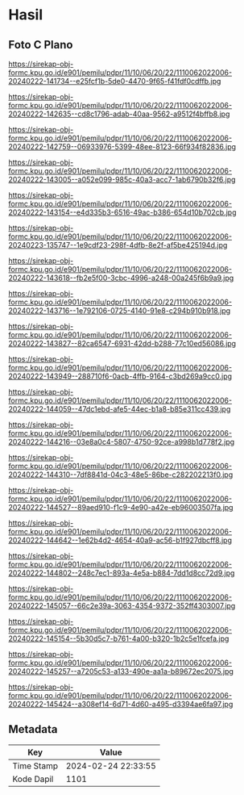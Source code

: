 # Hasil

## Foto C Plano

https://sirekap-obj-formc.kpu.go.id/e901/pemilu/pdpr/11/10/06/20/22/1110062022006-20240222-141734--e25fcf1b-5de0-4470-9f65-f41fdf0cdffb.jpg

https://sirekap-obj-formc.kpu.go.id/e901/pemilu/pdpr/11/10/06/20/22/1110062022006-20240222-142635--cd8c1796-adab-40aa-9562-a9512f4bffb8.jpg

https://sirekap-obj-formc.kpu.go.id/e901/pemilu/pdpr/11/10/06/20/22/1110062022006-20240222-142759--06933976-5399-48ee-8123-66f934f82836.jpg

https://sirekap-obj-formc.kpu.go.id/e901/pemilu/pdpr/11/10/06/20/22/1110062022006-20240222-143005--a052e099-985c-40a3-acc7-1ab6790b32f6.jpg

https://sirekap-obj-formc.kpu.go.id/e901/pemilu/pdpr/11/10/06/20/22/1110062022006-20240222-143154--e4d335b3-6516-49ac-b386-654d10b702cb.jpg

https://sirekap-obj-formc.kpu.go.id/e901/pemilu/pdpr/11/10/06/20/22/1110062022006-20240223-135747--1e9cdf23-298f-4dfb-8e2f-af5be425194d.jpg

https://sirekap-obj-formc.kpu.go.id/e901/pemilu/pdpr/11/10/06/20/22/1110062022006-20240222-143618--fb2e5f00-3cbc-4996-a248-00a245f6b9a9.jpg

https://sirekap-obj-formc.kpu.go.id/e901/pemilu/pdpr/11/10/06/20/22/1110062022006-20240222-143716--1e792106-0725-4140-91e8-c294b910b918.jpg

https://sirekap-obj-formc.kpu.go.id/e901/pemilu/pdpr/11/10/06/20/22/1110062022006-20240222-143827--82ca6547-6931-42dd-b288-77c10ed56086.jpg

https://sirekap-obj-formc.kpu.go.id/e901/pemilu/pdpr/11/10/06/20/22/1110062022006-20240222-143949--288710f6-0acb-4ffb-9164-c3bd269a9cc0.jpg

https://sirekap-obj-formc.kpu.go.id/e901/pemilu/pdpr/11/10/06/20/22/1110062022006-20240222-144059--47dc1ebd-afe5-44ec-b1a8-b85e311cc439.jpg

https://sirekap-obj-formc.kpu.go.id/e901/pemilu/pdpr/11/10/06/20/22/1110062022006-20240222-144216--03e8a0c4-5807-4750-92ce-a998b1d778f2.jpg

https://sirekap-obj-formc.kpu.go.id/e901/pemilu/pdpr/11/10/06/20/22/1110062022006-20240222-144310--7df8841d-04c3-48e5-86be-c282202213f0.jpg

https://sirekap-obj-formc.kpu.go.id/e901/pemilu/pdpr/11/10/06/20/22/1110062022006-20240222-144527--89aed910-f1c9-4e90-a42e-eb96003507fa.jpg

https://sirekap-obj-formc.kpu.go.id/e901/pemilu/pdpr/11/10/06/20/22/1110062022006-20240222-144642--1e62b4d2-4654-40a9-ac56-b1f927dbcff8.jpg

https://sirekap-obj-formc.kpu.go.id/e901/pemilu/pdpr/11/10/06/20/22/1110062022006-20240222-144802--248c7ec1-893a-4e5a-b884-7dd1d8cc72d9.jpg

https://sirekap-obj-formc.kpu.go.id/e901/pemilu/pdpr/11/10/06/20/22/1110062022006-20240222-145057--66c2e39a-3063-4354-9372-352ff4303007.jpg

https://sirekap-obj-formc.kpu.go.id/e901/pemilu/pdpr/11/10/06/20/22/1110062022006-20240222-145154--5b30d5c7-b761-4a00-b320-1b2c5e1fcefa.jpg

https://sirekap-obj-formc.kpu.go.id/e901/pemilu/pdpr/11/10/06/20/22/1110062022006-20240222-145257--a7205c53-a133-490e-aa1a-b89672ec2075.jpg

https://sirekap-obj-formc.kpu.go.id/e901/pemilu/pdpr/11/10/06/20/22/1110062022006-20240222-145424--a308ef14-6d71-4d60-a495-d3394ae6fa97.jpg


## Metadata

| Key        | Value               |
| ---------- | ------------------- |
| Time Stamp | 2024-02-24 22:33:55 |
| Kode Dapil | 1101                |



